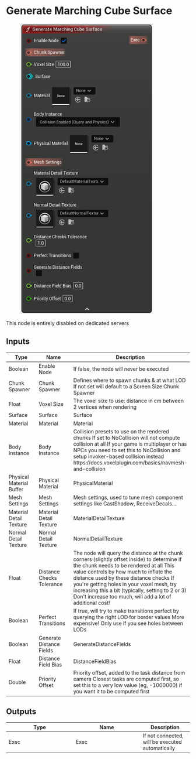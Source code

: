 # Generate Marching Cube Surface

<div align="left" data-full-width="false">

<figure><img src="Generate_Marching_Cube_Surface.png" alt=""><figcaption></figcaption></figure>

</div>

This node is entirely disabled on dedicated servers

## Inputs

<table>
<thead><tr><th width="170">Type</th><th width="170">Name</th><th>Description</th></tr></thead>
<tbody>
<tr><td>Boolean</td><td>Enable Node</td><td>If false, the node will never be executed</td></tr>
<tr><td>Chunk Spawner</td><td>Chunk Spawner</td><td>Defines where to spawn chunks & at what LOD
If not set will default to a Screen Size Chunk Spawner</td></tr>
<tr><td>Float</td><td>Voxel Size</td><td>The voxel size to use: distance in cm between 2 vertices when rendering</td></tr>
<tr><td>Surface</td><td>Surface</td><td>Surface</td></tr>
<tr><td>Material</td><td>Material</td><td>Material</td></tr>
<tr><td>Body Instance</td><td>Body Instance</td><td>Collision presets to use on the rendered chunks
If set to NoCollision will not compute collision at all
If your game is multiplayer or has NPCs you need to set this to NoCollision and setup invoker-based collision instead
https://docs.voxelplugin.com/basics/navmesh-and-collision</td></tr>
<tr><td>Physical Material Buffer</td><td>Physical Material</td><td>PhysicalMaterial</td></tr>
<tr><td>Mesh Settings</td><td>Mesh Settings</td><td>Mesh settings, used to tune mesh component settings like CastShadow, ReceiveDecals...</td></tr>
<tr><td>Material Detail Texture</td><td>Material Detail Texture</td><td>MaterialDetailTexture</td></tr>
<tr><td>Normal Detail Texture</td><td>Normal Detail Texture</td><td>NormalDetailTexture</td></tr>
<tr><td>Float</td><td>Distance Checks Tolerance</td><td>The node will query the distance at the chunk corners (slightly offset inside) to determine if the chunk needs to be rendered at all
This value controls by how much to inflate the distance used by these distance checks
If you're getting holes in your voxel mesh, try increasing this a bit (typically, setting to 2 or 3)
Don't increase too much, will add a lot of additional cost!</td></tr>
<tr><td>Boolean</td><td>Perfect Transitions</td><td>If true, will try to make transitions perfect by querying the right LOD for border values
More expensive! Only use if you see holes between LODs</td></tr>
<tr><td>Boolean</td><td>Generate Distance Fields</td><td>GenerateDistanceFields</td></tr>
<tr><td>Float</td><td>Distance Field Bias</td><td>DistanceFieldBias</td></tr>
<tr><td>Double</td><td>Priority Offset</td><td>Priority offset, added to the task distance from camera
Closest tasks are computed first, so set this to a very low value (eg, -1000000) if you want it to be computed first</td></tr>
</tbody>
</table>

## Outputs

<table>
<thead><tr><th width="170">Type</th><th width="170">Name</th><th>Description</th></tr></thead>
<tbody>
<tr><td>Exec</td><td>Exec</td><td>If not connected, will be executed automatically</td></tr>
</tbody>
</table>